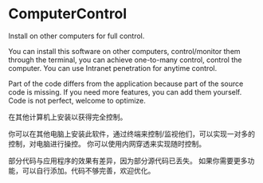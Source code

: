 # ComputerControl
Install on other computers for full control.

You can install this software on other computers, control/monitor them through the terminal, you can achieve one-to-many control, control the computer.
You can use Intranet penetration for anytime control.

Part of the code differs from the application because part of the source code is missing.
If you need more features, you can add them yourself. Code is not perfect, welcome to optimize.

在其他计算机上安装以获得完全控制。

你可以在其他电脑上安装此软件，通过终端来控制/监视他们，可以实现一对多的控制，对电脑进行操控。
你可以使用内网穿透来实现随时控制。

部分代码与应用程序的效果有差异，因为部分源代码已丢失。
如果你需要更多功能，可以自行添加。代码不够完善，欢迎优化。
